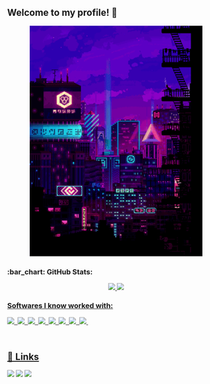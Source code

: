 ## Welcome to my profile! 💜

<div>
<p align=center>
<img width=400 src="giphy.gif" />
</p>
</div>

<h3>:bar_chart: GitHub Stats: </h3>
  
<div align="center">
  <a href="https://github.com/leticiacarvalho04">
  <img height="180em" src="https://github-readme-stats.vercel.app/api?username=leticiacarvalho04&custom_title=Letícia&nbsp;Helena&hide_border=true&show_icons=true&theme=midnight-purple&include_all_commits=true&count_private=true"/>
  <img height="180em" src="https://github-readme-stats.vercel.app/api/top-langs/?username=leticiacarvalho04&custom_title=Letícia&nbsp;Helena&hide_border=true&layout=compact&langs_count=7&theme=midnight-purple"/>
</div>

  
<h3>Softwares I know worked with:</h3>

<p>
    <img src="https://img.shields.io/badge/HTML5-151515?style=for-the-badge&logo=html5&logoColor=602D9B"></img>&nbsp;
    <img src="https://img.shields.io/badge/CSS3-151515?style=for-the-badge&logo=css3&logoColor=602D9B"></img>&nbsp;
    <img src="https://img.shields.io/badge/Python-151515?style=for-the-badge&logo=python&logoColor=602D9B"></img>&nbsp;
    <img src="https://img.shields.io/badge/Ubuntu-151515?style=for-the-badge&logo=ubuntu&logoColor=602D9B"></img>&nbsp;   
    <img src="https://img.shields.io/badge/MySQL-151515?style=for-the-badge&logo=mysql&logoColor=602D9B"></img>&nbsp;
    <img src="https://img.shields.io/badge/Unity-151515?style=for-the-badge&logo=unity&logoColor=602D9B"></img>&nbsp;
    <img src="https://img.shields.io/badge/Amazon_AWS-151515?style=for-the-badge&logo=amazon-aws&logoColor=602D9B"></img>&nbsp;
    <img src="https://img.shields.io/badge/Flask-151515?style=for-the-badge&logo=flask&logoColor=602D9B"></img>&nbsp;
</p>

<br>


  ## 🔗 Links
<p>
  <a href="[https://www.linkedin.com/in/leticia-helena-carvalho/](https://www.linkedin.com/in/let%C3%ADcia-helena-03b294255/)"><img src="https://img.shields.io/badge/LinkedIn-151515?style=for-the-badge&logo=linkedin&logoColor=602D9B"/></a>
  <a href="https://mail.google.com/mail/u/0/?fs=1&to=leticiahelena.oliver@gmail.com&su=&body=&bcc=&tf=cm"><img src="https://img.shields.io/badge/Gmail-151515?style=for-the-badge&logo=gmail&logoColor=602D9B"/></a>
  <a href="[https://discord.com/users/661334263127605291](https://www.instagram.com/carvalho_leticia04/)"><img src="https://img.shields.io/badge/Instagram-151515?style=for-the-badge&logo=instagram&logoColor=602D9B"/></a>
